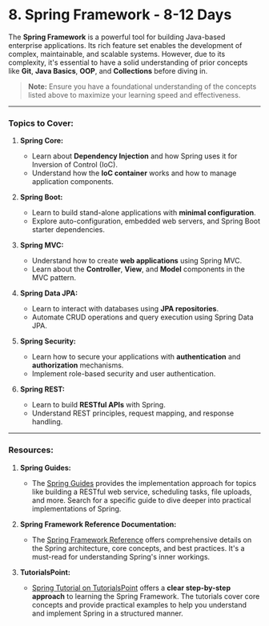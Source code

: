 # 8. Spring Framework - 8-12 Days

The **Spring Framework** is a powerful tool for building Java-based enterprise applications. Its rich feature set enables the development of complex, maintainable, and scalable systems. However, due to its complexity, it's essential to have a solid understanding of prior concepts like **Git**, **Java Basics**, **OOP**, and **Collections** before diving in.

> **Note:** Ensure you have a foundational understanding of the concepts listed above to maximize your learning speed and effectiveness.

---

### Topics to Cover:

1. **Spring Core:**
   - Learn about **Dependency Injection** and how Spring uses it for Inversion of Control (IoC).
   - Understand how the **IoC container** works and how to manage application components.
   
2. **Spring Boot:**
   - Learn to build stand-alone applications with **minimal configuration**.
   - Explore auto-configuration, embedded web servers, and Spring Boot starter dependencies.
   
3. **Spring MVC:**
   - Understand how to create **web applications** using Spring MVC.
   - Learn about the **Controller**, **View**, and **Model** components in the MVC pattern.

4. **Spring Data JPA:**
   - Learn to interact with databases using **JPA repositories**.
   - Automate CRUD operations and query execution using Spring Data JPA.

5. **Spring Security:**
   - Learn how to secure your applications with **authentication** and **authorization** mechanisms.
   - Implement role-based security and user authentication.

6. **Spring REST:**
   - Learn to build **RESTful APIs** with Spring.
   - Understand REST principles, request mapping, and response handling.

---

### Resources:

1. **Spring Guides:**
   - The [Spring Guides](https://spring.io/guides) provides the implementation approach for topics like building a RESTful web service, scheduling tasks, file uploads, and more. Search for a specific guide to dive deeper into practical implementations of Spring.

2. **Spring Framework Reference Documentation:**
   - The [Spring Framework Reference](https://docs.spring.io/spring-framework/docs/3.0.x/spring-framework-reference/html/overview.html) offers comprehensive details on the Spring architecture, core concepts, and best practices. It's a must-read for understanding Spring's inner workings.

3. **TutorialsPoint:**
   - [Spring Tutorial on TutorialsPoint](https://www.tutorialspoint.com/spring/index.htm) offers a **clear step-by-step approach** to learning the Spring Framework. The tutorials cover core concepts and provide practical examples to help you understand and implement Spring in a structured manner.
